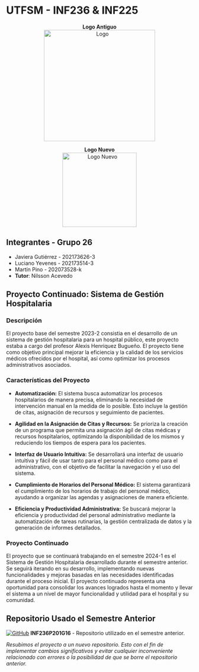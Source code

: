 # UTFSM - INF236 & INF225

<p align="center">
  <div align="center"><b>Logo Antiguo</b></div>
   <div align="center"><img src="https://github.com/TheSonGori/UTFSM-INF236-INF225/blob/main/client/public/Hospital.png" alt="Logo " width="300"></div>
</p>

<p align="center">
  <div align="center"><b>Logo Nuevo</b></div>
   <div align="center"><img src="https://github.com/TheSonGori/UTFSM-INF236-INF225/blob/main/client/public/NewHospital.png" alt="Logo Nuevo" width="200"></div>
</p>


## Integrantes - Grupo 26
* Javiera Gutiérrez - 202173626-3
* Luciano Yevenes - 202173514-3
* Martín Pino - 202073528-k
* **Tutor**: Nilsson Acevedo

## Proyecto Continuado: Sistema de Gestión Hospitalaria

### Descripción

El proyecto base del semestre 2023-2 consistia en el desarrollo de un sistema de gestión hospitalaria para un hospital público, este proyecto estaba a cargo del profesor Alexis Henriquez Bugueño. El proyecto tiene como objetivo principal mejorar la eficiencia y la calidad de los servicios médicos ofrecidos por el hospital, así como optimizar los procesos administrativos asociados.

### Características del Proyecto

* **Automatización:** El sistema busca automatizar los procesos hospitalarios de manera precisa, eliminando la necesidad de intervención manual en la medida de lo posible. Esto incluye la gestión de citas, asignación de recursos y seguimiento de pacientes.

* **Agilidad en la Asignación de Citas y Recursos:** Se prioriza la creación de un programa que permita una asignación ágil de citas médicas y recursos hospitalarios, optimizando la disponibilidad de los mismos y reduciendo los tiempos de espera para los pacientes.

* **Interfaz de Usuario Intuitiva:** Se desarrollará una interfaz de usuario intuitiva y fácil de usar tanto para el personal médico como para el administrativo, con el objetivo de facilitar la navegación y el uso del sistema.

* **Cumplimiento de Horarios del Personal Médico:** El sistema garantizará el cumplimiento de los horarios de trabajo del personal médico, ayudando a organizar las agendas y asignaciones de manera eficiente.

* **Eficiencia y Productividad Administrativa:** Se buscará mejorar la eficiencia y productividad del personal administrativo mediante la automatización de tareas rutinarias, la gestión centralizada de datos y la generación de informes detallados.

### Proyecto Continuado

El proyecto que se continuará trabajando en el semestre 2024-1 es el Sistema de Gestión Hospitalaria desarrollado durante el semestre anterior. Se seguirá iterando en su desarrollo, implementando nuevas funcionalidades y mejoras basadas en las necesidades identificadas durante el proceso inicial. El proyecto continuado representa una oportunidad para consolidar los avances logrados hasta el momento y llevar el sistema a un nivel de mayor funcionalidad y utilidad para el hospital y su comunidad.

## Repositorio Usado el Semestre Anterior

[![GitHub](https://img.shields.io/badge/GitHub-100000?style=for-the-badge&logo=github&logoColor=white)](https://github.com/Nachops/INF236P201G16) **INF236P201G16** - Repositorio utilizado en el semestre anterior.


*Resubimos el proyecto a un nuevo repositorio. Esto con el fin de implementar cambios significativos y evitar cualquier inconveniente relacionado con errores o la posibilidad de que se borre el repositorio anterior.*

